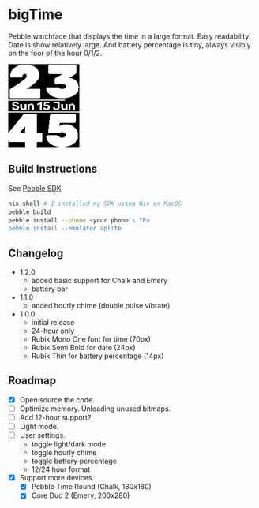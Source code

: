 # bigTime

Pebble watchface that displays the time in a large format. Easy readability. Date is show relatively large. And battery percentage is tiny, always visibly on the foor of the hour 0/1/2.

![screenshot](scr_aplite.png)
## Build Instructions
See [Pebble SDK](https://developer.rebble.io)

```bash
nix-shell # I installed my SDK using Nix on MacOS
pebble build
pebble install --phone <your phone's IP>
pebble install --emulator aplite
```

## Changelog
- 1.2.0
    - added basic support for Chalk and Emery
    - battery bar
- 1.1.0
    - added hourly chime (double pulse vibrate)
- 1.0.0
    - initial release
    - 24-hour only
    - Rubik Mono One font for time (70px)
    - Rubik Semi Bold for date (24px)
    - Rubik Thin for battery percentage (14px)

## Roadmap
- [x] Open source the code.
- [ ] Optimize memory. Unloading unused bitmaps.
- [ ] Add 12-hour support?
- [ ] Light mode.
- [ ] User settings.
    - toggle light/dark mode
    - toggle hourly chime
    - ~~toggle battery percentage~~
    - 12/24 hour format
- [x] Support more devices.
    - [x] Pebble Time Round (Chalk, 180x180)
    - [x] Core Duo 2 (Emery, 200x280)